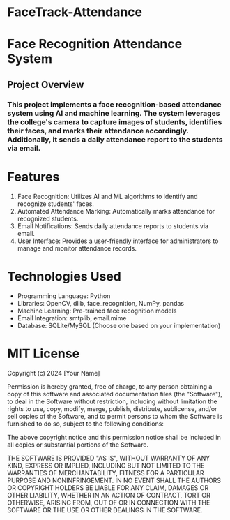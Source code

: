 # FaceTrack-Attendance

<h1>Face Recognition Attendance System </h1>
<h2>Project Overview</h2>
<h3>This project implements a face recognition-based attendance system using AI and machine learning. The system leverages the college's camera to capture images of students, identifies their faces, and marks their attendance accordingly. Additionally, it sends a daily attendance report to the students via email.</h3>

<h1>Features</h1>
<ol>
  <li>Face Recognition: Utilizes AI and ML algorithms to identify and recognize students' faces.</li>
  <li>Automated Attendance Marking: Automatically marks attendance for recognized students.</li>
  <li>Email Notifications: Sends daily attendance reports to students via email.</li>
  <li>User Interface: Provides a user-friendly interface for administrators to manage and monitor attendance records.</li>
</ol>

<h1>Technologies Used</h1>
<ul>
  <li>Programming Language: Python</li>
  <li>Libraries: OpenCV, dlib, face_recognition, NumPy, pandas</li>
  <li>Machine Learning: Pre-trained face recognition models</li>
  <li>Email Integration: smtplib, email.mime</li>
  <li>Database: SQLite/MySQL (Choose one based on your implementation)</li>
</ul>


<h1>MIT License</h1>

Copyright (c) 2024 [Your Name]

Permission is hereby granted, free of charge, to any person obtaining a copy
of this software and associated documentation files (the "Software"), to deal
in the Software without restriction, including without limitation the rights
to use, copy, modify, merge, publish, distribute, sublicense, and/or sell
copies of the Software, and to permit persons to whom the Software is
furnished to do so, subject to the following conditions:

The above copyright notice and this permission notice shall be included in all
copies or substantial portions of the Software.

THE SOFTWARE IS PROVIDED "AS IS", WITHOUT WARRANTY OF ANY KIND, EXPRESS OR
IMPLIED, INCLUDING BUT NOT LIMITED TO THE WARRANTIES OF MERCHANTABILITY,
FITNESS FOR A PARTICULAR PURPOSE AND NONINFRINGEMENT. IN NO EVENT SHALL THE
AUTHORS OR COPYRIGHT HOLDERS BE LIABLE FOR ANY CLAIM, DAMAGES OR OTHER
LIABILITY, WHETHER IN AN ACTION OF CONTRACT, TORT OR OTHERWISE, ARISING FROM,
OUT OF OR IN CONNECTION WITH THE SOFTWARE OR THE USE OR OTHER DEALINGS IN THE
SOFTWARE.
